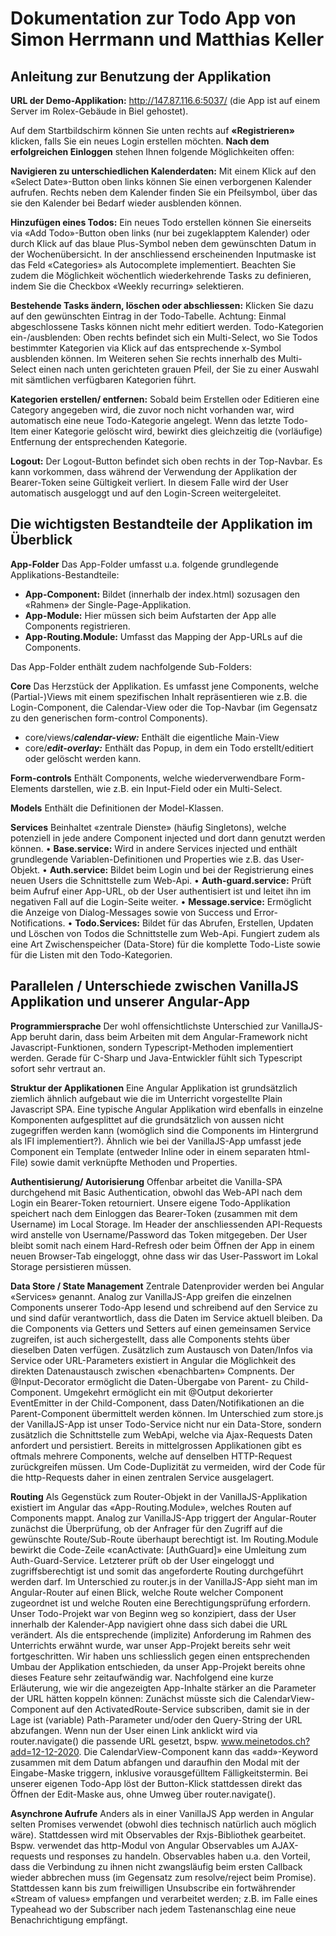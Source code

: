 # Dokumentation zur Todo App von Simon Herrmann und Matthias Keller

## Anleitung zur Benutzung der Applikation

**URL der Demo-Applikation:** http://147.87.116.6:5037/ (die App ist auf einem Server im Rolex-Gebäude in Biel gehostet).

Auf dem Startbildschirm können Sie unten rechts auf **«Registrieren»** klicken, falls Sie ein neues Login erstellen möchten. **Nach dem erfolgreichen Einloggen** stehen Ihnen folgende Möglichkeiten offen:

**Navigieren zu unterschiedlichen Kalenderdaten:** Mit einem Klick auf den «Select Date»-Button oben links können Sie einen verborgenen Kalender aufrufen. Rechts neben dem Kalender finden Sie ein Pfeilsymbol, über das sie den Kalender bei Bedarf wieder ausblenden können.

**Hinzufügen eines Todos:** Ein neues Todo erstellen können Sie einerseits via «Add Todo»-Button oben links (nur bei zugeklapptem Kalender) oder durch Klick auf das blaue Plus-Symbol neben dem gewünschten Datum in der Wochenübersicht. In der anschliessend erscheinenden Inputmaske ist das Feld «Categories» als Autocomplete implementiert. Beachten Sie zudem die Möglichkeit wöchentlich wiederkehrende Tasks zu definieren, indem Sie die Checkbox «Weekly recurring» selektieren.

**Bestehende Tasks ändern, löschen oder abschliessen:** Klicken Sie dazu auf den gewünschten Eintrag in der Todo-Tabelle. Achtung: Einmal abgeschlossene Tasks können nicht mehr editiert werden.
Todo-Kategorien ein-/ausblenden: Oben rechts befindet sich ein Multi-Select, wo Sie Todos bestimmter Kategorien via Klick auf das entsprechende x-Symbol ausblenden können. Im Weiteren sehen Sie rechts innerhalb des Multi-Select einen nach unten gerichteten grauen Pfeil, der Sie zu einer Auswahl mit sämtlichen verfügbaren Kategorien führt.

**Kategorien erstellen/ entfernen:** Sobald beim Erstellen oder Editieren eine Category angegeben wird, die zuvor noch nicht vorhanden war, wird automatisch eine neue Todo-Kategorie angelegt. Wenn das letzte Todo-Item einer Kategorie gelöscht wird, bewirkt dies gleichzeitig die (vorläufige) Entfernung der entsprechenden Kategorie.

**Logout:** Der Logout-Button befindet sich oben rechts in der Top-Navbar. Es kann vorkommen, dass während der Verwendung der Applikation der Bearer-Token seine Gültigkeit verliert. In diesem Falle wird der User automatisch ausgeloggt und auf den Login-Screen weitergeleitet.


## Die wichtigsten Bestandteile der Applikation im Überblick ##

**App-Folder**
Das App-Folder umfasst u.a. folgende grundlegende Applikations-Bestandteile:
-	**App-Component:** Bildet (innerhalb der index.html) sozusagen den «Rahmen» der Single-Page-Applikation.
-	**App-Module:** Hier müssen sich beim Aufstarten der App alle Components registrieren.
-	**App-Routing.Module:** Umfasst das Mapping der App-URLs auf die Components.

Das App-Folder enthält zudem nachfolgende Sub-Folders:

**Core**
Das Herzstück der Applikation. Es umfasst jene Components, welche (Partial-)Views mit einem spezifischen Inhalt repräsentieren wie z.B. die Login-Component, die Calendar-View oder die Top-Navbar (im Gegensatz zu den generischen form-control Components).
- core/views/***calendar-view:*** Enthält die eigentliche Main-View
-	core/***edit-overlay:*** Enthält das Popup, in dem ein Todo erstellt/editiert oder gelöscht werden kann.

**Form-controls**
Enthält Components, welche wiederverwendbare Form-Elements darstellen, wie z.B. ein Input-Field oder ein Multi-Select.

**Models**
Enthält die Definitionen der Model-Klassen.

**Services**
Beinhaltet «zentrale Dienste» (häufig Singletons), welche potenziell in jede andere Component injected und dort dann genutzt werden können.
•	**Base.service:** Wird in andere Services injected und enthält grundlegende Variablen-Definitionen und Properties wie z.B. das User-Objekt.
•	**Auth.service:** Bildet beim Login und bei der Registrierung eines neuen Users die Schnittstelle zum Web-Api.
•	**Auth-guard.service:** Prüft beim Aufruf einer App-URL, ob der User authentisiert ist und leitet ihn im negativen Fall auf die Login-Seite weiter.
•	**Message.service:** Ermöglicht die Anzeige von Dialog-Messages sowie von Success und Error-Notifications.
•	**Todo.Services:** Bildet für das Abrufen, Erstellen, Updaten und Löschen von Todos die Schnittstelle zum Web-Api. Fungiert zudem als eine Art Zwischenspeicher (Data-Store) für die komplette Todo-Liste sowie für die Listen mit den Todo-Kategorien.

## Parallelen / Unterschiede zwischen VanillaJS Applikation und unserer Angular-App ##

**Programmiersprache**
Der wohl offensichtlichste Unterschied zur VanillaJS-App beruht darin, dass beim Arbeiten mit dem Angular-Framework nicht Javascript-Funktionen, sondern Typescript-Methoden implementiert werden. Gerade für C-Sharp und Java-Entwickler fühlt sich Typescript sofort sehr vertraut an.

**Struktur der Applikationen**
Eine Angular Applikation ist grundsätzlich ziemlich ähnlich aufgebaut wie die im Unterricht vorgestellte Plain Javascript SPA.
Eine typische Angular Applikation wird ebenfalls in einzelne Komponenten aufgesplittet auf die grundsätzlich von aussen nicht zugegriffen werden kann (womöglich sind die Components im Hintergrund als IFI implementiert?). Ähnlich wie bei der VanillaJS-App umfasst jede Component ein Template (entweder Inline oder in einem separaten html-File) sowie damit verknüpfte Methoden und Properties.

**Authentisierung/ Autorisierung**
Offenbar arbeitet die Vanilla-SPA durchgehend mit Basic Authentication, obwohl das Web-API nach dem Login ein Bearer-Token retourniert. Unsere eigene Todo-Applikation speichert nach dem Einloggen das Bearer-Token (zusammen mit dem Username) im Local Storage. Im Header der anschliessenden API-Requests wird anstelle von Username/Password das Token mitgegeben. Der User bleibt somit nach einem Hard-Refresh oder beim Öffnen der App in einem neuen Browser-Tab eingeloggt, ohne dass wir das User-Passwort im Lokal Storage persistieren müssen.

**Data Store / State Management**
Zentrale Datenprovider werden bei Angular «Services» genannt. Analog zur VanillaJS-App greifen die einzelnen Components unserer Todo-App lesend und schreibend auf den Service zu und sind dafür verantwortlich, dass die Daten im Service aktuell bleiben. Da die Components via Getters und Setters auf einen gemeinsamen Service zugreifen, ist auch sichergestellt, dass alle Components stehts über dieselben Daten verfügen.
Zusätzlich zum Austausch von Daten/Infos via Service oder URL-Parameters existiert in Angular die Möglichkeit des direkten Datenaustausch zwischen «benachbarten» Compnents. Der @Input-Decorator ermöglicht die Daten-Übergabe von Parent- zu Child-Component. Umgekehrt ermöglicht ein mit @Output dekorierter EventEmitter in der Child-Component, dass Daten/Notifikationen an die Parent-Component übermittelt werden können.
Im Unterschied zum store.js der VanillaJS-App ist unser Todo-Service nicht nur ein Data-Store, sondern zusätzlich die Schnittstelle zum WebApi, welche via Ajax-Requests Daten anfordert und persistiert. Bereits in mittelgrossen Applikationen gibt es oftmals mehrere Components, welche auf denselben HTTP-Request zurückgreifen müssen. Um Code-Duplizität zu vermeiden, wird der Code für die http-Requests daher in einen zentralen Service ausgelagert.

**Routing**
Als Gegenstück zum Router-Objekt in der VanillaJS-Applikation existiert im Angular das «App-Routing.Module», welches Routen auf Components mappt. Analog zur VanillaJS-App triggert der Angular-Router zunächst die Überprüfung, ob der Anfrager für den Zugriff auf die gewünschte Route/Sub-Route überhaupt berechtigt ist. Im Routing.Module bewirkt die Code-Zeile «canActivate: [AuthGuard]» eine Umleitung zum Auth-Guard-Service. Letzterer prüft ob der User eingeloggt und zugriffsberechtigt ist und somit das angeforderte Routing durchgeführt werden darf. Im Unterschied zu router.js in der VanillaJS-App sieht man im Angular-Router auf einen Blick, welche Route welcher Component zugeordnet ist und welche Routen eine Berechtigungsprüfung erfordern.
Unser Todo-Projekt war von Beginn weg so konzipiert, dass der User innerhalb der Kalender-App navigiert ohne dass sich dabei die URL verändert. Als die entsprechende (implizite) Anforderung im Rahmen des Unterrichts erwähnt wurde, war unser App-Projekt bereits sehr weit fortgeschritten. Wir haben uns schliesslich gegen einen entsprechenden Umbau der Applikation entschieden, da unser App-Projekt bereits ohne dieses Feature sehr zeitaufwändig war.
Nachfolgend eine kurze Erläuterung, wie wir die angezeigten App-Inhalte stärker an die Parameter der URL hätten koppeln können: Zunächst müsste sich die CalendarView-Component auf den ActivatedRoute-Service subscriben, damit sie in der Lage ist (variable) Path-Parameter und/oder den Query-String der URL abzufangen. Wenn nun der User einen Link anklickt wird via router.navigate() die passende URL gesetzt, bspw. www.meinetodos.ch?add=12-12-2020. Die CalendarView-Component kann das «add»-Keyword zusammen mit dem Datum abfangen und daraufhin den Modal mit der Eingabe-Maske triggern, inklusive vorausgefülltem Fälligkeitstermin. Bei unserer eigenen Todo-App löst der Button-Klick stattdessen direkt das Öffnen der Edit-Maske aus, ohne Umweg über router.navigate().

**Asynchrone Aufrufe**
Anders als in einer VanillaJS App werden in Angular selten Promises verwendet (obwohl dies technisch natürlich auch möglich wäre). Stattdessen wird mit Observables der Rxjs-Bibliothek gearbeitet. Bspw. verwendet das http-Modul von Angular Observables um AJAX-requests und responses zu handeln. Observables haben u.a. den Vorteil, dass die Verbindung zu ihnen nicht zwangsläufig beim ersten Callback wieder abbrechen muss (im Gegensatz zum resolve/reject beim Promise). Stattdessen kann bis zum freiwilligen Unsubscribe ein fortwährender «Stream of values» empfangen und verarbeitet werden; z.B. im Falle eines Typeahead wo der Subscriber nach jedem Tastenanschlag eine neue Benachrichtigung empfängt.



